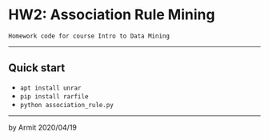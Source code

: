 # HW2: Association Rule Mining

    Homework code for course Intro to Data Mining

----

## Quick start

  - `apt install unrar`
  - `pip install rarfile`
  - `python association_rule.py`

----

by Armit
2020/04/19 
